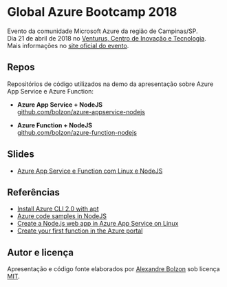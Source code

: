 
# Global Azure Bootcamp 2018

Evento da comunidade Microsoft Azure da região de Campinas/SP.  
Dia 21 de abril de 2018 no [Venturus, Centro de Inovação e Tecnologia](http://venturus.org.br).  
Mais informações no [site oficial do evento](https://global.azurebootcamp.net).

## Repos

Repositórios de código utilizados na demo da apresentação sobre Azure App Service e Azure Function:

- **Azure App Service + NodeJS**  
[github.com/bolzon/azure-appservice-nodejs](https://github.com/bolzon/azure-appservice-nodejs)

- **Azure Function + NodeJS**  
[github.com/bolzon/azure-function-nodejs](https://github.com/bolzon/azure-function-nodejs)

## Slides

- [Azure App Service e Function com Linux e NodeJS](https://github.com/bolzon/azure-bootcamp/raw/master/Azure%20Bootcamp%20-%20Azure%20App%20Service%20e%20Function%20com%20Linux%20e%20NodeJS.pdf)

## Referências

- [Install Azure CLI 2.0 with apt](https://docs.microsoft.com/en-us/cli/azure/install-azure-cli-apt?view=azure-cli-latest)
- [Azure code samples in NodeJS](https://azure.microsoft.com/en-us/resources/samples/?platform=nodejs&sort=0)
- [Create a Node.js web app in Azure App Service on Linux](https://docs.microsoft.com/en-us/azure/app-service/containers/quickstart-nodejs?view=azure-node-latest)
- [Create your first function in the Azure portal](https://docs.microsoft.com/en-us/azure/azure-functions/functions-create-first-azure-function)

## Autor e licença

Apresentação e código fonte elaborados por [Alexandre Bolzon](https://about.me/bolzon) sob licença [MIT](https://opensource.org/licenses/MIT).